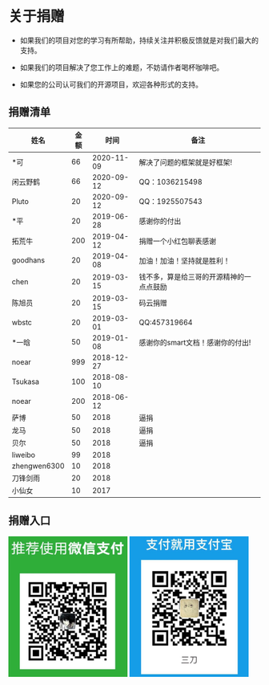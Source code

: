 # 关于捐赠

- 如果我们的项目对您的学习有所帮助，持续关注并积极反馈就是对我们最大的支持。

- 如果我们的项目解决了您工作上的难题，不妨请作者喝杯咖啡吧。

- 如果您的公司认可我们的开源项目，欢迎各种形式的支持。


## 捐赠清单

| 姓名 | 金额 | 时间 |备注 |
|---|---|---|---|
|*可|66|2020-11-09|解决了问题的框架就是好框架!|
|闲云野鹤|66|2020-09-12|QQ：1036215498|
|Pluto|20|2020-09-12|QQ：1925507543|
|*平|20|2019-06-28|感谢你的付出|
|拓荒牛|200|2019-04-12| 捐赠一个小红包聊表感谢|
|goodhans|20|2019-04-08| 加油！加油！坚持就是胜利！|
|chen|20|2019-03-15| 钱不多，算是给三哥的开源精神的一点点鼓励|
|陈旭员|20|2019-03-15| 码云捐赠|
|wbstc|20|2019-03-01| QQ:457319664|
|*一晗|50|2019-01-08| 感谢你的smart文档！感谢你的付出!|
|noear|999|2018-12-27| |
|Tsukasa|100|2018-08-10| |
|noear|200|2018-06-12| |
|萨博|50|2018|逼捐|
|龙马|50|2018|逼捐|
|贝尔|50|2018|逼捐|
|liweibo|99|2018| |
|zhengwen6300|10|2018| |
|刀锋剑雨|20|2018| |
|小仙女 |10 | 2017 | ||

## 捐赠入口

<img src="images/wx.jpg" width="238" height="280"/>
<img src="images/alipay.jpg" width="238" height="280"/>
